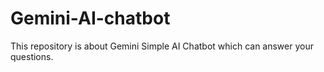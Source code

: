 # Gemini-AI-chatbot
This repository is about Gemini Simple AI Chatbot which can answer your questions.
